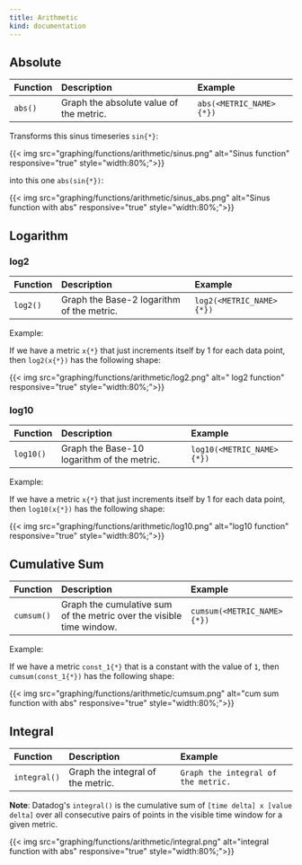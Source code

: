 ```yaml
---
title: Arithmetic
kind: documentation
---
```


## Absolute

| Function | Description                             | Example                 |
| :----    | :-------                                | :---------              |
| `abs()`  | Graph the absolute value of the metric. | `abs(<METRIC_NAME>{*})` |

Transforms this sinus timeseries `sin{*}`: 

{{< img src="graphing/functions/arithmetic/sinus.png" alt="Sinus function" responsive="true" style="width:80%;">}}

into this one `abs(sin{*})`:

{{< img src="graphing/functions/arithmetic/sinus_abs.png" alt="Sinus function with abs" responsive="true" style="width:80%;">}}

## Logarithm 

### log2

| Function | Description                               | Example                  |
| :----    | :-------                                  | :---------               |
| `log2()` | Graph the Base-2 logarithm of the metric. | `log2(<METRIC_NAME>{*})` |

Example: 

If we have a metric `x{*}` that just increments itself by 1 for each data point, then `log2(x{*})` has the following shape: 

{{< img src="graphing/functions/arithmetic/log2.png" alt=" log2 function" responsive="true" style="width:80%;">}}

### log10

| Function  | Description                                | Example                   |
| :----     | :-------                                   | :---------                |
| `log10()` | Graph the Base-10 logarithm of the metric. | `log10(<METRIC_NAME>{*})` |

Example: 

If we have a metric `x{*}` that just increments itself by 1 for each data point, then `log10(x{*})` has the following shape: 

{{< img src="graphing/functions/arithmetic/log10.png" alt="log10 function" responsive="true" style="width:80%;">}}

## Cumulative Sum

| Function   | Description                                                          | Example                    |
| :----      | :-------                                                             | :---------                 |
| `cumsum()` | Graph the cumulative sum of the metric over the visible time window. | `cumsum(<METRIC_NAME>{*})` |

Example: 

If we have a metric `const_1{*}` that is a constant with the value of `1`, then `cumsum(const_1{*})` has the following shape: 

{{< img src="graphing/functions/arithmetic/cumsum.png" alt="cum sum function with abs" responsive="true" style="width:80%;">}}

## Integral

| Function     | Description                       | Example                             |
| :----        | :-------                          | :---------                          |
| `integral()` | Graph the integral of the metric. | `Graph the integral of the metric.` |

**Note**: Datadog's `integral()` is the cumulative sum of `[time delta] x [value delta]` over all consecutive pairs of points in the visible time window for a given metric.

{{< img src="graphing/functions/arithmetic/integral.png" alt="integral function with abs" responsive="true" style="width:80%;">}}

